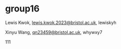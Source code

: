 # group16

Lewis Kwok, lewis.kwok.2023@bristol.ac.uk, lewiskyh

Xinyu Wang, qn23459@bristol.ac.uk, whywxy7

111
